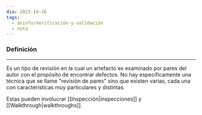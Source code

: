 ```yaml
---
dia: 2023-10-16
tags:
  - aninfo/Verificación-y-validación
  - nota
---
```

### Definición
---
Es un tipo de revisión en la cual un artefacto es examinado por pares del autor con el propósito de encontrar defectos. No hay específicamente una técnica que se llame "revisión de pares" sino que existen varias, cada una con características muy particulares y distintas.

Estas pueden involucrar [[Inspección|inspecciones]] y [[Walkthrough|walkthroughs]]. 